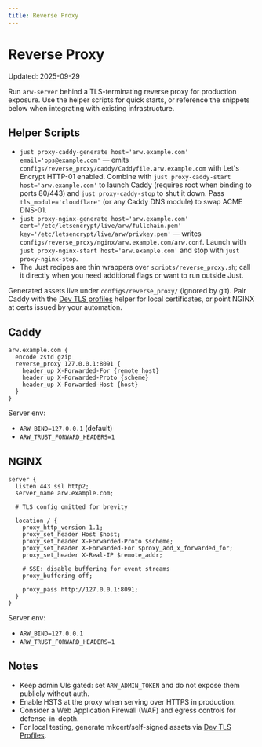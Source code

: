 ```yaml
---
title: Reverse Proxy
---
```


# Reverse Proxy
Updated: 2025-09-29

Run `arw-server` behind a TLS-terminating reverse proxy for production exposure. Use the helper scripts for quick starts, or reference the snippets below when integrating with existing infrastructure.

## Helper Scripts

- `just proxy-caddy-generate host='arw.example.com' email='ops@example.com'` — emits `configs/reverse_proxy/caddy/Caddyfile.arw.example.com` with Let's Encrypt HTTP-01 enabled. Combine with `just proxy-caddy-start host='arw.example.com'` to launch Caddy (requires root when binding to ports 80/443) and `just proxy-caddy-stop` to shut it down. Pass `tls_module='cloudflare'` (or any Caddy DNS module) to swap ACME DNS-01.
- `just proxy-nginx-generate host='arw.example.com' cert='/etc/letsencrypt/live/arw/fullchain.pem' key='/etc/letsencrypt/live/arw/privkey.pem'` — writes `configs/reverse_proxy/nginx/arw.example.com/arw.conf`. Launch with `just proxy-nginx-start host='arw.example.com'` and stop with `just proxy-nginx-stop`.
- The Just recipes are thin wrappers over `scripts/reverse_proxy.sh`; call it directly when you need additional flags or want to run outside Just.

Generated assets live under `configs/reverse_proxy/` (ignored by git). Pair Caddy with the [Dev TLS profiles](dev_tls.md) helper for local certificates, or point NGINX at certs issued by your automation.

## Caddy

```caddyfile
arw.example.com {
  encode zstd gzip
  reverse_proxy 127.0.0.1:8091 {
    header_up X-Forwarded-For {remote_host}
    header_up X-Forwarded-Proto {scheme}
    header_up X-Forwarded-Host {host}
  }
}
```

Server env:
- `ARW_BIND=127.0.0.1` (default)
- `ARW_TRUST_FORWARD_HEADERS=1`

## NGINX

```nginx
server {
  listen 443 ssl http2;
  server_name arw.example.com;

  # TLS config omitted for brevity

  location / {
    proxy_http_version 1.1;
    proxy_set_header Host $host;
    proxy_set_header X-Forwarded-Proto $scheme;
    proxy_set_header X-Forwarded-For $proxy_add_x_forwarded_for;
    proxy_set_header X-Real-IP $remote_addr;

    # SSE: disable buffering for event streams
    proxy_buffering off;

    proxy_pass http://127.0.0.1:8091;
  }
}
```

Server env:
- `ARW_BIND=127.0.0.1`
- `ARW_TRUST_FORWARD_HEADERS=1`

## Notes

- Keep admin UIs gated: set `ARW_ADMIN_TOKEN` and do not expose them publicly without auth.
- Enable HSTS at the proxy when serving over HTTPS in production.
- Consider a Web Application Firewall (WAF) and egress controls for defense-in-depth.
- For local testing, generate mkcert/self-signed assets via [Dev TLS Profiles](dev_tls.md).
